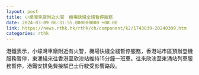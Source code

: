```yaml
---
layout: post
title: 小蠔灣車廠附近火警　機場快綫全綫暫停服務
date: 2024-03-09 06:31:55.000000000 +08:00
link: https://news.rthk.hk/rthk/ch/component/k2/1743839-20240309.htm
categories: rthk
---
```


港鐵表示，小蠔灣車廠附近有火警，機場快綫全綫暫停服務，香港站市區預辦登機服務暫停，東涌綫來往香港至欣澳站維持15分鐘一班車。往來欣澳至東涌站列車服務暫停，港鐵安排免費接駁巴士行駛受影響路段。
